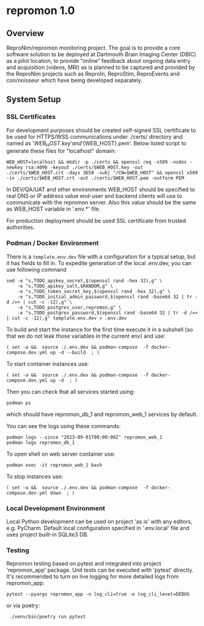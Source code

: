 # repromon 1.0

## Overview

ReproNim/repromon monitoring project. The goal is to provide a core software solution to be deployed
at Dartmouth Brain Imaging Center (DBIC) as a pilot location, to provide “online” feedback about
ongoing data entry and acquisition (videos, MRI) as is planned to be captured and provided by the
ReproNim projects such as ReproIn, ReproStim, ReproEvents and con/noisseur which have being developed
separately.

## System Setup

### SSL Certificates

For development purposes should be created self-signed SSL certificate to be used for HTTPS/WSS
communications under ./certs/ directory and named as '${WEB_HOST}.key' and '${WEB_HOST}.pem'. Below
listed script to generate these files for "localhost" domain:

    WEB_HOST=localhost && mkdir -p ./certs && openssl req -x509 -nodes -newkey rsa:4096 -keyout ./certs/$WEB_HOST.key -out ./certs/$WEB_HOST.crt -days 3650 -subj "/CN=$WEB_HOST" && openssl x509 -in ./certs/$WEB_HOST.crt -out ./certs/$WEB_HOST.pem -outform PEM

In DEV/QA/UAT and other environments WEB_HOST should be specified to real DNS or IP address value
end-user and backend clients will use to communicate with the repromon server. Also this value should
be the same as WEB_HOST variable in '.env.*' file.

For production deployment should be used SSL certificate from trusted authorities.

### Podman / Docker Environment
There is a `template.env.dev` file with a configuration for a typical setup, but it has fields to fill in.
To expedite generation of the local .env.dev, you can use following command

    sed -e "s,TODO_apikey_secret,$(openssl rand -hex 32),g" \
        -e "s,TODO_apikey_salt,$RANDOM,g" \
        -e "s,TODO_token_secret_key,$(openssl rand -hex 32),g" \
        -e "s,TODO_initial_admin_password,$(openssl rand -base64 32 | tr -d /=+ | cut -c -12),g" \
        -e "s,TODO_postgres_user,repromon,g" \
        -e "s,TODO_postgres_password,$(openssl rand -base64 32 | tr -d /=+ | cut -c -12),g" template.env.dev > .env.dev

To build and start the instance for the first time execute it in a subshell (so that we do not leak
those variables in the current env) and use:

    ( set -a &&  source ./.env.dev && podman-compose  -f docker-compose.dev.yml up -d --build  ; )

To start container instances use:

    ( set -a &&  source ./.env.dev && podman-compose  -f docker-compose.dev.yml up -d  ; )

Then you can check that all services started using:

    podman ps

which should have repromon_db_1 and repromon_web_1 services by default.

You can see the logs using these commands:

    podman logs --since "2023-09-01T00:00:00Z" repromon_web_1
    podman logs repromon_db_1

To open shell on web server container use:

    podman exec -it repromon_web_1 bash

To stop instances use:

    ( set -a &&  source ./.env.dev && podman-compose  -f docker-compose.dev.yml down  ; )


### Local Development Environment

Local Python development can be used on project 'as is' with any editors, e.g. PyCharm.
Default local configuration specified in '.env.local' file and uses project built-in SQLite3 DB.


### Testing

Repromon testing based on pytest and integrated into project 'repromon_app' package. Unit tests
can be executed with 'pytest' directly. It's recommended to turn on live logging for more
detailed logs from repromon_app:

    pytest --pyargs repromon_app -o log_cli=true -o log_cli_level=DEBUG

or via poetry:

     ./venv/bin/poetry run pytest


<!--
## Web Application UI
### TODO: Feedback Screen UI
### TODO: Administration
### TODO: Sending Feedback Screen Message
+-->
